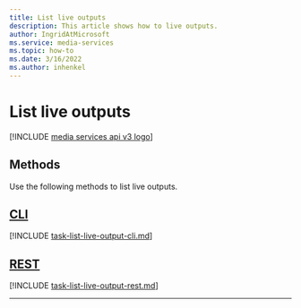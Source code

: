 ```yaml
---
title: List live outputs
description: This article shows how to live outputs.
author: IngridAtMicrosoft
ms.service: media-services
ms.topic: how-to
ms.date: 3/16/2022
ms.author: inhenkel
---
```


# List live outputs

[!INCLUDE [media services api v3 logo](./includes/v3-hr.md)]

## Methods

Use the following methods to list live outputs.

## [CLI](#tab/cli/)

[!INCLUDE [task-list-live-output-cli.md](./includes/task-list-live-output-cli.md)]

## [REST](#tab/rest/)

[!INCLUDE [task-list-live-output-rest.md](./includes/task-list-live-output-rest.md)]

---
